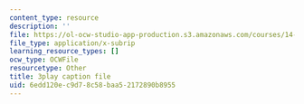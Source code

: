 ```yaml
---
content_type: resource
description: ''
file: https://ol-ocw-studio-app-production.s3.amazonaws.com/courses/14-01-principles-of-microeconomics-fall-2018/6edd120ec9d78c58baa52172890b8955_TSYNHb6YBEE.srt
file_type: application/x-subrip
learning_resource_types: []
ocw_type: OCWFile
resourcetype: Other
title: 3play caption file
uid: 6edd120e-c9d7-8c58-baa5-2172890b8955
---
```

